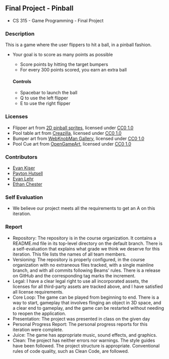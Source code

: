 ## Final Project - Pinball
- CS 315 - Game Programming - Final Project
  
### Description
This is a game where the user flippers to hit a ball, in a pinball fashion.
- Your goal is to score as many points as possible
  - Score points by hitting the target bumpers
  - For every 300 points scored, you earn an extra ball

  #### Controls
  - Spacebar to launch the ball
  - Q to use the left flipper
  - E to use the right flipper

### Licenses
- Flipper art from [2D pinball sprites](https://opengameart.org/content/2d-pinball-sprites), licensed under [CC0 1.0](https://creativecommons.org/publicdomain/zero/1.0/)
- Pool table art from [Creazilla](https://creazilla.com/media/clipart/27996/pool-table), licensed under [CC0 1.0](https://creativecommons.org/publicdomain/zero/1.0/)
- Bumper art from [WebKnobMan Gallery](https://www.g200kg.com/en/webknobman/gallery.php?m=p&p=914), licensed under [CC0 1.0](https://creativecommons.org/publicdomain/zero/1.0/)
- Pool Cue art from [OpenGameArt](https://opengameart.org/content/8-ball-pool-assets), licensed under [CC0 1.0](https://creativecommons.org/publicdomain/zero/1.0/)

### Contributors
- [Evan Kiser](https://github.com/evankiser01)
- [Payton Hutsell](https://github.com/paytonh13)
- [Evan Lehr](https://github.com/EMLehr)
- [Ethan Chester](https://github.com/Ethan-Chester)

### Self Evaluation
- We believe our project meets all the requirements to get an A on this iteration.

### Report
- Repository: The repository is in the course organization. It contains a README.md file in its top-level directory on the default branch. There is a self-evaluation that explains what grade we think we deserve for this iteration. This file lists the names of all team members.
- Versioning: The repository is properly configured, in the course organization with no extraneous files tracked, with a single mainline branch, and with all commits following Beams' rules. There is a release on GitHub and the corresponding tag marks the increment.
- Legal: I have a clear legal right to use all incorporated assets, the licenses for all third-party assets are tracked above, and I have satisfied all license requirements.
- Core Loop: The game can be played from beginning to end. There is a way to start, gameplay that involves flinging an object in 3D space, and a clear end to gameplay, and the game can be restarted without needing to reopen the application.
- Presentation: The project was presented in class on the given day
- Personal Progress Report: The personal progress reports for this iteration were complete.
- Juice: The game has appropriate music, sound effects, and graphics.
- Clean: The project has neither errors nor warnings. The style guides have been followed. The project structure is appropriate. Conventional rules of code quality, such as Clean Code, are followed.

